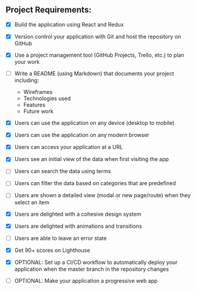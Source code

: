 ## Project Requirements:

- [x] Build the application using React and Redux

- [x] Version control your application with Git and host the repository on GitHub

- [x] Use a project management tool (GitHub Projects, Trello, etc.) to plan your work

- [ ] Write a README (using Markdown) that documents your project including:

  - Wireframes
  - Technologies used
  - Features
  - Future work

- [x] Users can use the application on any device (desktop to mobile)

- [x] Users can use the application on any modern browser

- [x] Users can access your application at a URL

- [x] Users see an initial view of the data when first visiting the app

- [ ] Users can search the data using terms

- [ ] Users can filter the data based on categories that are predefined

- [ ] Users are shown a detailed view (modal or new page/route) when they select an item

- [x] Users are delighted with a cohesive design system

- [x] Users are delighted with animations and transitions

- [ ] Users are able to leave an error state

- [x] Get 90+ scores on Lighthouse

- [x] OPTIONAL: Set up a CI/CD workflow to automatically deploy your application when the master branch in the repository changes

- [ ] OPTIONAL: Make your application a progressive web app
